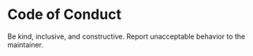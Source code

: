 # Code of Conduct

Be kind, inclusive, and constructive. Report unacceptable behavior to the maintainer.

